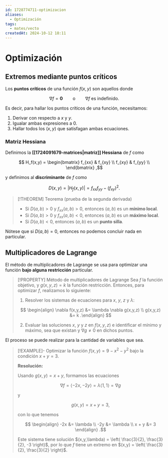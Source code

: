 ```yaml
---
id: 1728774711-optimizacion
aliases:
  - Optimización
tags:
  - mates/vecto
createdAt: 2024-10-12 18:11
---
```


# Optimización

## Extremos mediante puntos críticos

Los **puntos críticos** de una función $f(x,y)$ son aquellos donde

$$
\nabla f = \mathbf{0} \qquad \text{o} \qquad \text{$\nabla f$ es indefinido}
.$$

Es decir, para hallar los puntos críticos de una función, necesitamos:

1. Derivar con respecto a $x$ y $y$.
2. Igualar ambas expresiones a $0$.
3. Hallar todos los $(x,y)$ que satisfagan ambas ecuaciones.

### Matriz Hessiana

Definimos la **[[1724091679-matrices|matriz]] Hessiana** de $f$ como

$$
H_f(x,y) = \begin{bmatrix}
f_{xx} & f_{xy} \\
f_{xy} & f_{yy} \\
\end{bmatrix}
,$$

y definimos al **discriminante** de $f$ como

$$
D(x,y) = |H_f(x,y)| = f_{xx} f_{yy} - (f_{xy})^2
.$$

> [!THEOREM] Teorema (prueba de la segunda derivada)
> - Si $D(a,b) > 0$ y $f_{xx}(a,b) > 0$, entonces $(a,b)$ es un **mínimo local**.
> - Si $D(a,b) > 0$ y $f_{xx}(a,b) < 0$, entonces $(a,b)$ es un **máximo local**.
> - Si $D(a,b) < 0$, entonces $(a,b)$ es un **punto silla**.

Nótese que si $D(a,b) = 0$, entonces no podemos concluir nada en particular.

## Multiplicadores de Lagrange

El método de multiplicadores de Lagrange se usa para optimizar una función **bajo alguna restricción** particular.

> [!PROPERTY] Método de multiplicadores de Lagrange
> Sea $f$ la función objetivo, y $g(x,y,z) = k$ la función restricción. Entonces, para optimizar $f$, realizamos lo siguiente:
> 
> 1. Resolver los sistemas de ecuaciones para $x$, $y$, $z$ y $\lambda$:
> 
> $$
> \begin{align}
> \nabla f(x,y,z) &= \lambda \nabla g(x,y,z) \\
> g(x,y,z) &= k
> .\end{align}
> $$
> 
> 2. Evaluar las soluciones $x$, $y$ y $z$ en $f(x,y,z)$ e identificar el mínimo y máximo, sea que existan y $\nabla g \neq 0$ en dichos puntos.

El proceso se puede realizar para la cantidad de variables que sea.

> [!EXAMPLE]-
> Optimizar la función $f(x,y) = 9 - x^2 - y^2$ bajo la condición $x + y = 3$.
> 
> **Resolución:**
> 
> Usando $g(x,y) = x + y$, formamos las ecuaciones
> 
> $$
> \nabla f = \left< -2x, -2y \right> = \lambda \left< 1, 1 \right> = \nabla g
> $$
> 
> y
> 
> $$
> g(x, y) = x + y = 3
> ,$$
> 
> con lo que tenemos
> 
> $$
> \begin{align}
> -2x &= \lambda \\
> -2y &= \lambda \\
> x + y &= 3
> \end{align}
> .$$
> 
> Este sistema tiene solución $(x,y,\lambda) = \left( \frac{3}{2}, \frac{3}{2}, -3 \right)$, por lo que $f$ tiene un extremo en $(x,y) = \left( \frac{3}{2}, \frac{3}{2} \right)$.
